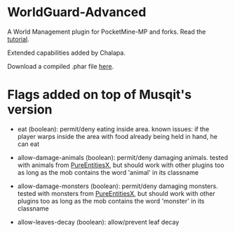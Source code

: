 # WorldGuard-Advanced
A World Management plugin for PocketMine-MP and forks.
Read the [tutorial](https://github.com/Muqsit/WorldGuard/wiki/Tutorial).

Extended capabilities added by Chalapa.

Download a compiled .phar file [here](https://github.com/MihaiChirculete/WorldGuard/tree/master/compiled).

# Flags added on top of Musqit's version
- eat (boolean): permit/deny eating inside area. known issues: if the player warps inside the area with food already being held in hand, he can eat

- allow-damage-animals (boolean): permit/deny damaging animals.
		tested with animals from [PureEntitiesX](https://github.com/RevivalPMMP/PureEntitiesX), but should work with other plugins too
		as long as the mob contains the word 'animal' in its classname

- allow-damage-monsters (boolean): permit/deny damaging monsters.
		tested with monsters from [PureEntitiesX](https://github.com/RevivalPMMP/PureEntitiesX), but should work with other plugins too
		as long as the mob contains the word 'monster' in its classname

- allow-leaves-decay (boolean): allow/prevent leaf decay
